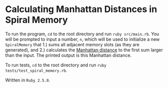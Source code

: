 # Calculating Manhattan Distances in Spiral Memory 

To run the program, `cd` to the root directory and run `ruby src/main.rb`.
You will be prompted to input a number, `n`, which will be used to initialize a new `SpiralMemory`
that 1.) sums all adjacent memory slots (as they are generated), and 2.) calculates
the [Manhattan distance](https://en.wikipedia.org/wiki/Taxicab_geometry) to
the first sum larger than the input. The printed output is this Manhattan distance.

To run tests, `cd` to the root directory and run `ruby tests/test_spiral_memory.rb`.

Written in `Ruby 2.5.0`.
